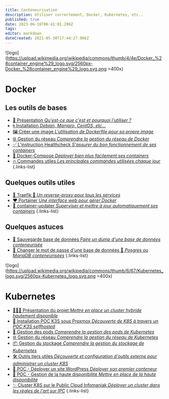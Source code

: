 ```yaml
---
title: Conteneurisation
description: Utiliser correctement, Docker, Kubernetes, etc..
published: true
date: 2023-06-16T06:41:01.296Z
tags: 
editor: markdown
dateCreated: 2021-05-30T17:44:27.966Z
---
```


![logo](https://upload.wikimedia.org/wikipedia/commons/thumb/4/4e/Docker_%28container_engine%29_logo.svg/2560px-Docker_%28container_engine%29_logo.svg.png =400x) 
# Docker
 ## Les outils de bases
- [🐳 Présentation *Qu'est-ce que c'est et pourquoi l'utiliser ?*](/Conteneurisation/Docker/Présentation)
- [🌀 Installation *Debian, Manjaro, CentOS, etc...*](/Conteneurisation/Docker/Installation)
- [🖼️ Créer une image *L'utilisation de Dockerfile pour sa propre image*](/Conteneurisation/Docker/Image)
- [🌐 Gestion du réseau *Comprendre la gestion du réseau de Docker*](/Conteneurisation/Docker/Réseau)
- [✅ L'instruction Healthcheck *S'assurer du bon fonctionnement de ses containers*](/Conteneurisation/Docker/Heathcheck)
- [💠 Docker-Compose *Déployer bien plus facilement ses containers*](/Conteneurisation/Docker/Docker-Compose)
- [🔥 Commandes utiles *Les principales commandes utilisées chaque jour*](/Conteneurisation/Docker/Commandes)
{.links-list}
## Quelques outils utiles
- [💙 Traefik 🚧 *Un reverse-proxy pour tous les services*](/Conteneurisation/Docker/Traefik)
- [❤️ Portainer *Une interface web pour gérer Docker*](/Conteneurisation/Docker/Portainer)
- [🔄 container-updater *Superviser et mettre à jour automatiquement ses containers*](https://github.com/PAPAMICA/container-updater)
{.links-list}
## Quelques astuces
- [💾 Sauvegarde base de données *Faire un dump d'une base de données conteneurisée*](/Conteneurisation/Docker/Backup-database)
- [🔑 Changer le mot de passe d'une base de données 🚧 *Posgres ou MariaDB conteneurisées*](/Conteneurisation/Docker/Portainer)
{.links-list}


![logo](https://upload.wikimedia.org/wikipedia/commons/thumb/6/67/Kubernetes_logo.svg/2560px-Kubernetes_logo.svg.png =400x)
# Kubernetes
- [👨🏻‍💻 Présentation du projet *Mettre en place un cluster hybride hautement disponible*](/Conteneurisation/k8s/Projet)
- [🧰 Installation POC K3S sous Proxmox *Découverte de K8S à travers un POC K3S selfhosted*](/Conteneurisation/k8s/POC-installation)
- [📌 Gestion des pods *Comprendre la gestion des pods de Kubernetes*](/Conteneurisation/k8s/Pods)
- [🌐 Gestion du réseau *Comprendre la gestion du réseau de Kubernetes*](/Conteneurisation/k8s/Réseau)
- [📦 Gestion du stockage *Comprendre la gestion du stockage de Kubernetes*](/Conteneurisation/k8s/Stockage)
- [🛠️ Outils tiers utiles *Découverte et configuration d'outils externe pour administrer un cluster K8S*](/Conteneurisation/k8s/outils-utiles)
- [🐳 POC - Déployer un site WordPress *Déployer son premier conteneur*](/Conteneurisation/k8s/POC-WordPress)
- [💎 POC - Gestion de la haute disponibilité *Mettre en place de la haute disponibilité*](/Conteneurisation/k8s/POC-HA)
- [✨ Cluster K8S sur le Public Cloud Infomaniak *Déployer un cluster dans les règles de l'art sur IPC*](/Conteneurisation/k8s/IPC-installation)
{.links-list}